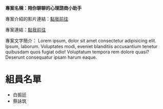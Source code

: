 **專案名稱：陪你聊聊的心理諮商小助手**

專案介紹的影片連結：[點我前往](https://youtu.be/PKvbVE9k86s?si=69DOeXSJBtlHlbdS)

專案連結：[點我前往](https://colab.research.google.com/drive/1bLbmDb3HM1at6V7SZM2kqkfAZDAUfsrp?usp=sharing)

專案文字簡介：
Lorem ipsum, dolor sit amet consectetur adipisicing elit. Ipsum, laborum. Voluptates modi, eveniet blanditiis accusantium tenetur quibusdam quos fugiat odio! Voluptatum tempora rem dolore quasi? Deserunt consequatur ipsam harum eaque.

# 組員名單

- 白振廷
- 蔡詠筑
